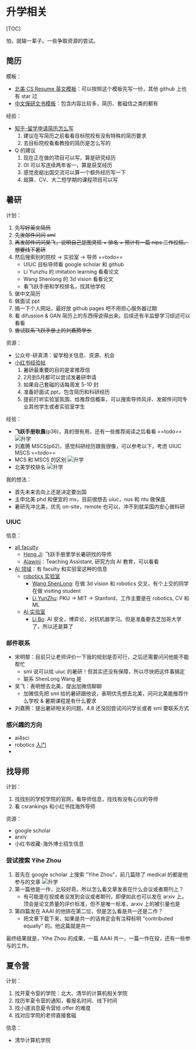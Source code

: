 # 升学相关

[TOC]

怕，就输一辈子。一些争取资源的尝试。

## 简历

模板：

- [北美 CS Resume 英文模板](https://github.com/shengyuan-lu/CS-Resume-LaTeX-Template/tree/main?tab=readme-ov-file)：可以按照这个模板先写一份，其他 github 上也有 star 过
- [中文保研文书模板](https://github.com/yuezih/King-of-Pigeon)：包含内容比较多，简历、套磁信之类的都有

经验：

- [知乎-留学申请简历怎么写](https://zhuanlan.zhihu.com/p/27391723)
    1. 建议在写简历之前看看目标院校有没有特殊的简历要求
    2. 去目标院校看看教授的简历是怎么写的
- Q 的建议
    1. 现在正在做的项目可以写，算是研究经历
    2. OI 可以写连续两年省一，算是获奖经历
    3. 感觉皮艇出国交流可以算一个额外经历写一下
    4. 超算、CV、大二短学期的课程项目可以写

## 暑研

计划：

1. ~~先写好英文简历~~
2. ~~先发邮件问问 sml~~
3. ~~再发邮件问问吴飞，说明自己是图灵班 + 排名 + 预计有一篇 nips 二作投稿，想要线下暑研~~
4. 然后搜索别的院校 -> 实验室 -> 导师 ==todo==
    - UIUC 目标导师看 google scholar 和 github
    - Li Yunzhu 的 imitation learning 看看论文
    - Wang Shenlong 的 3d vision 看看论文
    - 看飞跃手册和学校排名，找其他学校
5. 做中文简历
6. 做面试 ppt
7. 搞一下个人网站，最好放 github pages 吧不用担心服务器过期
8. 看 difussion & GAN 简历上的东西得说得出来。后续还有半监督学习综述可以看看
9. ~~尝试联系飞跃手册上的刘嘉腾学长~~

资源：

- 公众号-研真清：留学相关信息、资源、机会
- [小红书经验帖](http://xhslink.com/pCvkME)
    1. 暑研最重要的目的是拿推荐信
    2. 2月到5月都可以尝试发暑研申请
    3. 如果自己套磁的话每周发 5-10 封
    4. 准备好面试 ppt，包含简历和科研经历
    5. 提前打听实验室氛围、给推荐信概率，可以搜索导师风评、发邮件问同专业其他学生或者实验室学生

经验：

- **飞跃手册耿晨**(p36)，真的很有用，还有一些推荐阅读之后看看 ==todo== ![升学](./imgs/2024-04-01-09-13-52.png)
- 刘嘉腾 MSCS(p62)，感觉科研经历跟我很像，可以参考以下，考虑 UIUC MSCS ==todo==
- MCS 和 MSCS 的区别 ![升学](./imgs/2024-04-01-09-49-10.png)
- 北美学校排名 ![升学](./imgs/2024-04-01-13-46-08.png)

我的想法：

- 首先未来去向上还是决定要出国
- 主申北美 phd 和便宜的 ms，目前很想去 uiuc，nus 和 ntu 做保底
- 暑研先冲北美，优先 on-site，remote 也可以，冲不到就呆国内安心做科研

### UIUC

信息：

- [all faculty](https://cs.illinois.edu/about/people/all-faculty)
    - [Heng Ji](https://cs.illinois.edu/about/people/faculty/hengji): 飞跃手册里学长暑研找的导师
    - [Alawini](https://alawini.web.illinois.edu/)：Teaching Assistant, 研究方向 AI 教育，可以看看
- [AI 领域](https://cs.illinois.edu/research/areas/artificial-intelligence)：有 faculty 和实验室这种的信息
    - [robotics 实验室](https://robotics.illinois.edu/people/)
        - [Wang ShenLong](https://robotics.illinois.edu/people/shenlong-wang/): 在做 3d vision 和 robotics 交叉，有个上交的同学在做 visiting student
        - [Li YunZhu](https://cs.illinois.edu/about/people/all-faculty/yunzhuli): PKU -> MIT -> Stanford，工作主要是在 robotics, CV 和 ML
    - [AI 实验室](https://ai.ncsa.illinois.edu/)
        - [Li Bo](https://aisecure.github.io/): AI 安全，博弈论，对抗机器学习。但是准备要去芝加哥大学了，所以还是算了

### 邮件联系

- 宋明黎：目前只让老师评价一下我的规划是否可行，之后还需要问问他能不能帮忙
    - sml 说可以给 uiuc 的暑研！但其实还没有保障，所以尽快把这件事搞定
    - 联系 ShenLong Wang 是
- 吴飞：表明想去北美，提出加微信聊聊
    - 加微信先把 sml 给的暑研跟他说，表明优先想去北美，问问北美能推荐什么学校 & 暑期课程是有什么要求
- 刘嘉腾：提出暑研相关的问题，4.8 还没回尝试问问学长或者 sml 要联系方式

### 感兴趣的方向

- ai4sci
- robotics [入门](https://zhuanlan.zhihu.com/p/143372318)
- 

## 找导师

计划：

1. 找找别的学校学院的官网，看导师信息，找找有没有心仪的导师
2. 看 csrankings 和小红书找海外导师

资源：

- google scholar
- arxiv
- 小红书收藏-海外博士招生信息

### 尝试搜索 Yihe Zhou

1. 首先在 google scholar 上搜索 "Yihe Zhou"，前几篇除了 medical 的都是他参与的文章 ![升学](./imgs/2024-03-26-17-51-51.png)
2. 第一篇他是一作，比较好奇。所以怎么看文章发表在什么会议或者期刊上？
    - 有可能是在投或者没发到会议或者期刊，即便如此也可以发在 arxiv 上。顶会是论文质量的评价标准，但不是唯一标准，arxiv 上的被引量也是
3. 第四篇发在 AAAI 的他排在第二位，但是怎么看是共一还是二作？
    - 把文章下载下来，如果是共一的话肯定会有注释标明 "contributed equally" 的。他这篇就是共一

最终结果就是，Yihe Zhou 的成果，一篇 AAAI 共一，一篇一作在投，还有一些参与的工作。


## 夏令营

计划：

1. 找开夏令营的学院：北大、清华的计算机相关学院
2. 找历年夏令营的通知，看报名时间、线下时间
3. 找小道消息夏令营给 offer 的难度
4. 找对应学院的老师直接套磁

信息：

- 清华计算机学院